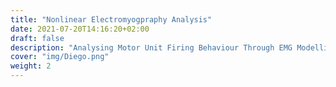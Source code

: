```yaml
---
title: "Nonlinear Electromyogpraphy Analysis"
date: 2021-07-20T14:16:20+02:00
draft: false
description: "Analysing Motor Unit Firing Behaviour Through EMG Modelling"
cover: "img/Diego.png"
weight: 2
---
```





